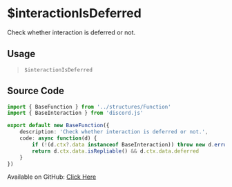 # $interactionIsDeferred
Check whether interaction is deferred or not.
## Usage
> `$interactionIsDeferred`
## Source Code
```ts
import { BaseFunction } from '../structures/Function'
import { BaseInteraction } from 'discord.js'

export default new BaseFunction({
    description: 'Check whether interaction is deferred or not.',
    code: async function(d) {
        if (!(d.ctx?.data instanceof BaseInteraction)) throw new d.error(d, 'disallowed', d.function?.name!, 'interactions')
        return d.ctx.data.isRepliable() && d.ctx.data.deferred
    }
})

```
Available on GitHub: [Click Here](https://github.com/Cyberghxst/bdjs/blob/v1/src/functions/interactionIsDeferred.ts)